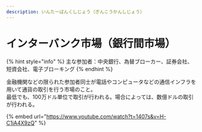 ```yaml
---
description: いんたーばんくしじょう（ぎんこうかんしじょう）
---
```


# インターバンク市場（銀行間市場）

{% hint style="info" %}
主な参加者：中央銀行、為替ブローカー、証券会社、短資会社、電子ブローキング
{% endhint %}

金融機関などの限られた参加者同士が電話やコンピュータなどの通信インフラを用いて通貨の取引を行う市場のこと。\
最低でも、100万ドル単位で取引が行われる。場合によっては、数億ドルの取引が行われる。



{% embed url="https://www.youtube.com/watch?t=1407s&v=H-C1iA4X9zQ" %}
